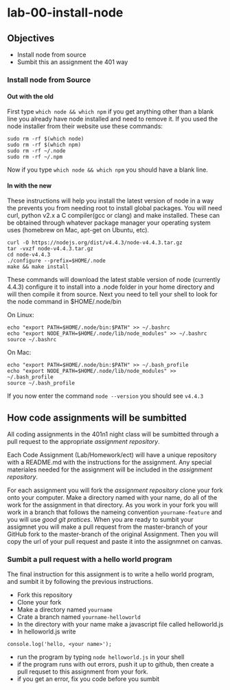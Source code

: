 # lab-00-install-node

## Objectives
* Install node from source
* Sumbit this an assignment the 401 way

### Install node from Source
#### Out with the old
First type `which node && which npm` if you get anything other than a blank line you already have node installed and need to remove it. If you used the node installer from their website use these commands:
```
sudo rm -rf $(which node)
sudo rm -rf $(which npm)
sudo rm -rf ~/.node
sudo rm -rf ~/.npm
```
Now if you type `which node && which npm` you should have a blank line.

#### In with the new
These instructions will help you install the latest version of node in a way the prevents you from needing root to install
global packages. You will need curl, python v2.x a C compiler(gcc or clang) and make installed. These can be obtained through whatever package manager your operating system uses (homebrew on Mac, apt-get on Ubuntu, etc).
```
curl -O https://nodejs.org/dist/v4.4.3/node-v4.4.3.tar.gz
tar -vxzf node-v4.4.3.tar.gz
cd node-v4.4.3
./configure --prefix=$HOME/.node
make && make install
```
These commands will download the latest stable version of node (currently 4.4.3) configure it to install into a .node folder in your 
home directory and will then compile it from source. Next you need to tell your shell to look for the node command in $HOME/.node/bin   

On Linux:
```
echo "export PATH=$HOME/.node/bin:$PATH" >> ~/.bashrc
echo "export NODE_PATH=$HOME/.node/lib/node_modules" >> ~/.bashrc
source ~/.bashrc
```
On Mac:
```
echo "export PATH=$HOME/.node/bin:$PATH" >> ~/.bash_profile
echo "export NODE_PATH=$HOME/.node/lib/node_modules" >> ~/.bash_profile
source ~/.bash_profile
```
If you now enter the command `node --version` you should see `v4.4.3`

## How code assignments will be sumbitted
All coding assignments in the 401n1 night class will be sumbitted through a pull request to the appropriate _assignment repository_.  

Each Code Assignment (Lab/Homework/ect) will have a unique repository with a README.md with the instructions for the assignment. Any special materiales needed for the assignment will be included in the _assignment repository_.  

For each assignment you will fork the _assignment repository_ clone your fork onto your computer. Make a directory named with your name, do all of the work for the assignment in that directory. As you work in your fork you will work in a branch that follows the nameing convention `yourname-feature` and you will use *good git pratices*. When you are ready to sumbit your assigmnet you will make a pull request from the master-branch of your GitHub fork to the master-branch of the original Assignment. Then  you will copy the url of your pull request and paste it into the assignmnet on canvas.  

### Sumbit a pull request with a hello world program
The final instruction for this assignment is to write a hello world program, and sumbit it by following the previous instructions.
* Fork this repository
* Clone your fork
* Make a directory named `yourname`
* Crate a branch named `yourname-helloworld`
* In the directory with your name make a javascript file called helloworld.js
* In helloworld.js write  
```
console.log('hello, <your name>');
```
* run the program by typing `node helloworld.js` in your shell
 * if the program runs with out errors, push it up to github, then create a pull requset to this assignment from your fork.
 * if you get an error, fix you code before you sumbit
